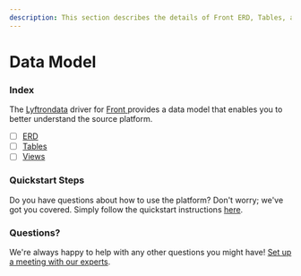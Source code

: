 ```yaml
---
description: This section describes the details of Front ERD, Tables, and Views.
---
```


# Data Model

### Index

The  [Lyftrondata](https://www.lyftrondata.com/) driver for [Front](https://www.lyftrondata.com/integration/front/)[ ](https://www.lyftrondata.com/integration/front/)provides a data model that enables you to better understand the source platform.

* [ ] [ERD](../../../business-analytics/front/data-model/erd.md)
* [ ] [Tables](../../../business-analytics/front/data-model/tables.md)
* [ ] [Views](../../../business-analytics/front/data-model/views.md)

### Quickstart Steps

Do you have questions about how to use the platform? Don't worry; we've got you covered. Simply follow the quickstart instructions [here](../../../../quickstart-steps.md).

### Questions? <a href="#questions" id="questions"></a>

We're always happy to help with any other questions you might have! [Set up a meeting with our experts](https://www.lyftrondata.com/book-a-meeting/).

